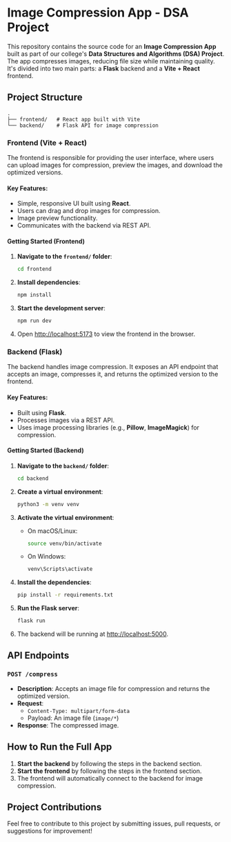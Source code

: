 # Image Compression App - DSA Project

This repository contains the source code for an **Image Compression App** built as part of our college's **Data Structures and Algorithms (DSA) Project**. The app compresses images, reducing file size while maintaining quality. It's divided into two main parts: a **Flask** backend and a **Vite + React** frontend.

## Project Structure

```
.
├── frontend/   # React app built with Vite
└── backend/    # Flask API for image compression
```

### Frontend (Vite + React)

The frontend is responsible for providing the user interface, where users can upload images for compression, preview the images, and download the optimized versions.

#### Key Features:
- Simple, responsive UI built using **React**.
- Users can drag and drop images for compression.
- Image preview functionality.
- Communicates with the backend via REST API.

#### Getting Started (Frontend)
1. **Navigate to the `frontend/` folder**:
   ```bash
   cd frontend
   ```

2. **Install dependencies**:
   ```bash
   npm install
   ```

3. **Start the development server**:
   ```bash
   npm run dev
   ```

4. Open [http://localhost:5173](http://localhost:5173) to view the frontend in the browser.

### Backend (Flask)

The backend handles image compression. It exposes an API endpoint that accepts an image, compresses it, and returns the optimized version to the frontend.

#### Key Features:
- Built using **Flask**.
- Processes images via a REST API.
- Uses image processing libraries (e.g., **Pillow**, **ImageMagick**) for compression.

#### Getting Started (Backend)
1. **Navigate to the `backend/` folder**:
   ```bash
   cd backend
   ```

2. **Create a virtual environment**:
   ```bash
   python3 -m venv venv
   ```

3. **Activate the virtual environment**:

   - On macOS/Linux:
     ```bash
     source venv/bin/activate
     ```

   - On Windows:
     ```bash
     venv\Scripts\activate
     ```

4. **Install the dependencies**:
   ```bash
   pip install -r requirements.txt
   ```

5. **Run the Flask server**:
   ```bash
   flask run
   ```

6. The backend will be running at [http://localhost:5000](http://localhost:5000).

## API Endpoints

### `POST /compress`
- **Description**: Accepts an image file for compression and returns the optimized version.
- **Request**:
  - `Content-Type: multipart/form-data`
  - Payload: An image file (`image/*`)
- **Response**: The compressed image.

## How to Run the Full App

1. **Start the backend** by following the steps in the backend section.
2. **Start the frontend** by following the steps in the frontend section.
3. The frontend will automatically connect to the backend for image compression.

## Project Contributions

Feel free to contribute to this project by submitting issues, pull requests, or suggestions for improvement!